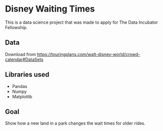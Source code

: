 # Disney Waiting Times
This is a data science project that was made to apply for The Data Incubator Fellowship.

## Data
Download from https://touringplans.com/walt-disney-world/crowd-calendar#DataSets

## Libraries used
- Pandas
- Numpy
- Matplotlib

## Goal
Show how a new land in a park changes the wait times for older rides.
